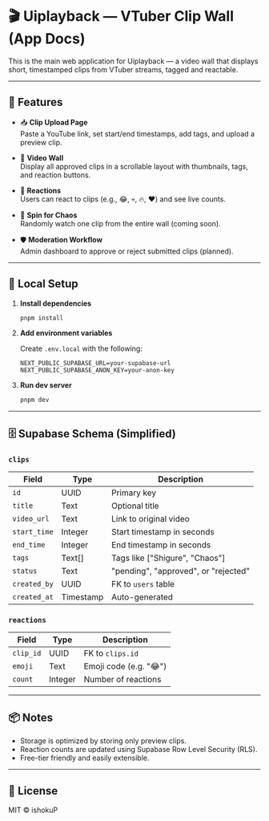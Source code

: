 # 🎬 Uiplayback — VTuber Clip Wall (App Docs)

This is the main web application for Uiplayback — a video wall that displays short, timestamped clips from VTuber streams, tagged and reactable.

---

## 🧩 Features

- 📥 **Clip Upload Page**  
  Paste a YouTube link, set start/end timestamps, add tags, and upload a preview clip.

- 🧱 **Video Wall**  
  Display all approved clips in a scrollable layout with thumbnails, tags, and reaction buttons.

- 💬 **Reactions**  
  Users can react to clips (e.g., 😂, 💀, 🔥, ❤️) and see live counts.

- 🎲 **Spin for Chaos**  
  Randomly watch one clip from the entire wall (coming soon).

- 🛡️ **Moderation Workflow**  
  Admin dashboard to approve or reject submitted clips (planned).

---

## 🧪 Local Setup

1. **Install dependencies**

   ```bash
   pnpm install
   ```

2. **Add environment variables**

   Create `.env.local` with the following:

   ```
   NEXT_PUBLIC_SUPABASE_URL=your-supabase-url
   NEXT_PUBLIC_SUPABASE_ANON_KEY=your-anon-key
   ```

3. **Run dev server**

   ```bash
   pnpm dev
   ```

---

## 🗄 Supabase Schema (Simplified)

### `clips`

| Field         | Type      | Description                              |
|--------------|-----------|------------------------------------------|
| `id`         | UUID      | Primary key                              |
| `title`      | Text      | Optional title                           |
| `video_url`  | Text      | Link to original video                   |
| `start_time` | Integer   | Start timestamp in seconds               |
| `end_time`   | Integer   | End timestamp in seconds                 |
| `tags`       | Text[]    | Tags like ["Shigure", "Chaos"]           |
| `status`     | Text      | "pending", "approved", or "rejected"     |
| `created_by` | UUID      | FK to `users` table                      |
| `created_at` | Timestamp | Auto-generated                           |

### `reactions`

| Field      | Type    | Description               |
|-----------|---------|---------------------------|
| `clip_id` | UUID    | FK to `clips.id`          |
| `emoji`   | Text    | Emoji code (e.g. "😂")     |
| `count`   | Integer | Number of reactions        |

---

## 📦 Notes

- Storage is optimized by storing only preview clips.
- Reaction counts are updated using Supabase Row Level Security (RLS).
- Free-tier friendly and easily extensible.

---

## 🧾 License

MIT © ishokuP
